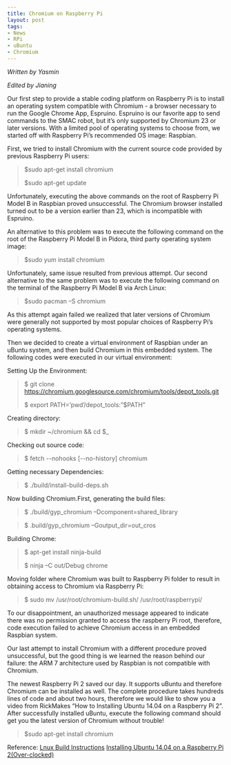 ```yaml
---
title: Chromium on Raspberry Pi
layout: post
tags:
- News
- RPi
- uBuntu
- Chromium
---
```


*Written by Yasmin*

*Edited by Jianing*

<p>Our first step to provide a stable coding platform on Raspberry Pi is to install an operating system compatible with Chromium - a browser necessary to run the Google Chrome App, Espruino. Espruino is our favorite app to send commands to the SMAC robot, but it’s only supported by Chromium 23 or later versions. With a limited pool of operating systems to choose from, we started off with Raspberry Pi’s recommended OS image: Raspbian.</p>

<p>First, we tried to install Chromium with the current source code provided by previous Raspberry Pi users:	</p>

>$sudo apt-get install chromium
>
>$sudo apt-get update

<p>Unfortunately, executing the above commands on the root of Raspberry Pi Model B in Raspbian proved unsuccessful. The Chromium browser installed turned out to be a version earlier than 23, which is incompatible with Espruino.</p>

<p>An alternative to this problem was to execute the following command on the root of the Raspberry Pi Model B in Pidora, third party operating system image:</p>

>$sudo yum install chromium

<p>Unfortunately, same issue resulted from previous attempt.
Our second alternative to the same problem was to execute the following command on the terminal of the Raspberry Pi Model B via Arch Linux:</p>

>$sudo pacman –S chromium

<p>As this attempt again failed we realized that later versions of Chromium were generally not supported by most popular choices of Raspberry Pi’s operating systems.</p>

<p>Then we decided to create a virtual environment of Raspbian under an uBuntu system, and then build Chromium in this embedded system. The following codes were executed in our virtual environment:
</p>

<p>Setting Up the Environment:</p>

>$ git clone https://chromium.googlesource.com/chromium/tools/depot_tools.git
>
>$ export PATH=’pwd’/depot_tools:”$PATH”

<p>Creating directory:</p>

>$ mkdir ~/chromium && cd $_

<p>Checking out source code:</p>

>$ fetch --nohooks [--no-history] chromium

<p>Getting necessary Dependencies:</p>

>$ ./build/install-build-deps.sh

<p>Now building Chromium.First, generating the build files:</p>

>$ ./build/gyp_chromium –Dcomponent=shared_library

>$ .build/gyp_chromium –Goutput_dir=out_cros

<p>Building Chrome:</p>

>$ apt-get install ninja-build
>
>$ ninja –C out/Debug chrome

<p>Moving folder where Chromium was built to Raspberry Pi folder to result in obtaining access to Chromium via Raspberry Pi:</p>

>$ sudo mv /usr/root/chromium-build.sh/ /usr/root/raspberrypi/

<p>To our disappointment, an unauthorized message appeared to indicate there was no permission granted to access the raspberry Pi root, therefore, code execution failed to achieve Chromium access in an embedded Raspbian system.</p>

<p>Our last attempt to install Chromium with a different procedure proved unsuccessful, but the good thing is we learned the reason behind our failure: the ARM 7 architecture used by Raspbian is not compatible with Chromium.</p>

<p>The newest Raspberry Pi 2 saved our day. It supports uBuntu and therefore Chromium can be installed as well. The complete procedure takes hundreds lines of code and about two hours, therefore we would like to show you a video from RickMakes “How to Installing Ubuntu 14.04 on a Raspberry Pi 2”. After successfully installed uBuntu, execute the following command should get you the latest version of Chromium without trouble!</p>

>$sudo apt-get install chromium

Reference:
[Lnux Build Instructions](http://dev.chromium.org/developers/how-tos/get-the-code)
[Installing Ubuntu 14.04 on a Raspberry Pi 2(Over-clocked)](
https://www.youtube.com/watch?v=UGSQ7nzVCs4)
